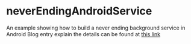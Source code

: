 # neverEndingAndroidService
An example showing how to build a never ending background service in Android 
Blog entry explain the details can be found at [this link](https://fabcirablog.weebly.com/blog/creating-a-never-ending-background-service-in-android)
